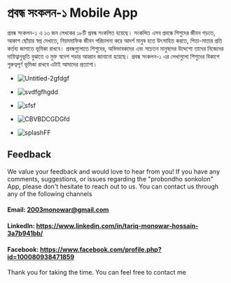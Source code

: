 # প্রবন্ধ সংকলন-১ Mobile App
প্রবন্ধ সংকলন-১ এ ১৩ জন লেখকের ১৮টি প্রবন্ধ সংকলিত হয়েছে। সংকলিত এসব প্রবন্ধে শিশুদের জীবন গড়তে, আকাশ ছোঁয়ার স্বপ্ন দেখাতে, নিয়মমাফিক জীবন পরিচালনা করে আদর্শ মানুষ হতে উৎসাহিত করতে, পিতা-মাতার প্রতি কর্তব্য জাগাতে ভূমিকা রাখবে। প্রবন্ধগুলোতে শিশুদের, অভিভাবকদের এবং সচেতন মানুষদের উদ্দেশ্যে তাদের নিজেদের দায়িত্বানুভূতি বুঝাতে ও মুক্ত স্বদেশ গড়ার আহ্বান জানানো হয়েছে। প্রবন্ধ সংকলন-১ এর লেখাগুলো শিশুদের বিকাশে গুরুত্বপূর্ণ ভূমিকা রাখবে এটাই আমাদের প্রত্যাশা।

- ![Untitled-2gfdgf](https://user-images.githubusercontent.com/101199109/234033606-8ea0ae0b-5b38-44e7-bdeb-2f90d603107a.png)

- ![svdfgfhgdd](https://user-images.githubusercontent.com/101199109/234033874-c23c3b76-adc5-45fd-927c-998be8cfbc44.png)

- ![sfsf](https://user-images.githubusercontent.com/101199109/234033893-8f4e89d4-dc29-46d2-a585-c491f771fb02.png)

- ![CBVBDCGDGfd](https://user-images.githubusercontent.com/101199109/234033900-9f5477f3-b35a-4dbd-af07-22579328c76c.png)

- ![splashFF](https://user-images.githubusercontent.com/101199109/234047583-f7a7dbb1-575e-4d53-bf7f-54526849efdd.png)

## Feedback
We value your feedback and would love to hear from you! If you have any comments, suggestions, or issues regarding the "probondho sonkolon" App, please don't hesitate to reach out to us. You can contact us through any of the following channels

#### Email: 2003monowar@gmail.com
#### LinkedIn: https://www.linkedin.com/in/tariq-monowar-hossain-3a7b941bb/
#### Facebook: https://www.facebook.com/profile.php?id=100080938471859

Thank you for taking the time. You can feel free to contact me
